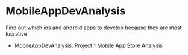 # MobileAppDevAnalysis
 Find out which ios and android apps to develop because they are most lucrative
- [MobileAppDevAnalysis: Project 1 Mobile App Store Analysis](https://github.com/FisheyJay/MobileAppDevAnalysis/blob/master/Guided%20Project_%20Profitable%20App%20Profiles%20for%20the%20App%20Store%20and%20Google%20Play%20Markets-v1.1/Basics.ipynb)
